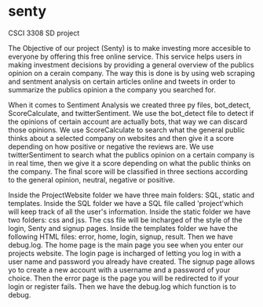 # senty
CSCI 3308 SD project

The Objective of our project (Senty) is to make investing more accesible to everyone
by offering this free online service. This service helps users in making investment
decisions by providing a general overview of the publics opinion on a cerain company.
The way this is done is by using web scraping and sentment analysis on certain articles
online and tweets in order to summarize the publics opinion a the company you searched for.

When it comes to Sentiment Analysis we created three py files, bot_detect, ScoreCalculate,
and twitterSentiment. We use the bot_detect file to detect if the opinions of certain 
account are actually bots, that way we can discard those opinions. We use ScoreCalculate
to search what the general public thinks about a selected company on websites and then give
it a score depending on how positive or negative the reviews are. We use twitterSentiment
to search what the publics opinion on a certain company is in real time, then we give it a 
score depending on what the public thinks on the company. The final score will be classified
in three sections according to the general opinion, neutral, negative or positive.

Inside the ProjectWebsite folder we have three main folders: SQL, static and templates.
Inside the SQL folder we have a SQL file called 'project'which will keep track of all the user's
information. Inside the static folder we have two folders: css and jss. The css file will 
be incharged of the style of the login, Senty and signup pages. Inside the templates folder
we have the following HTML files: error, home, login, signup, result. Then we have debug.log.
The home page is the main page you see when you enter our projects website. The login page is incharged
of letting you log in with a user name and password you already have created. The signup page allows
yo to create a new account with a username and a password of your choice. Then the error page is the
page you will be redirected to if your login or register fails. Then we have the debug.log which function
is to debug.
